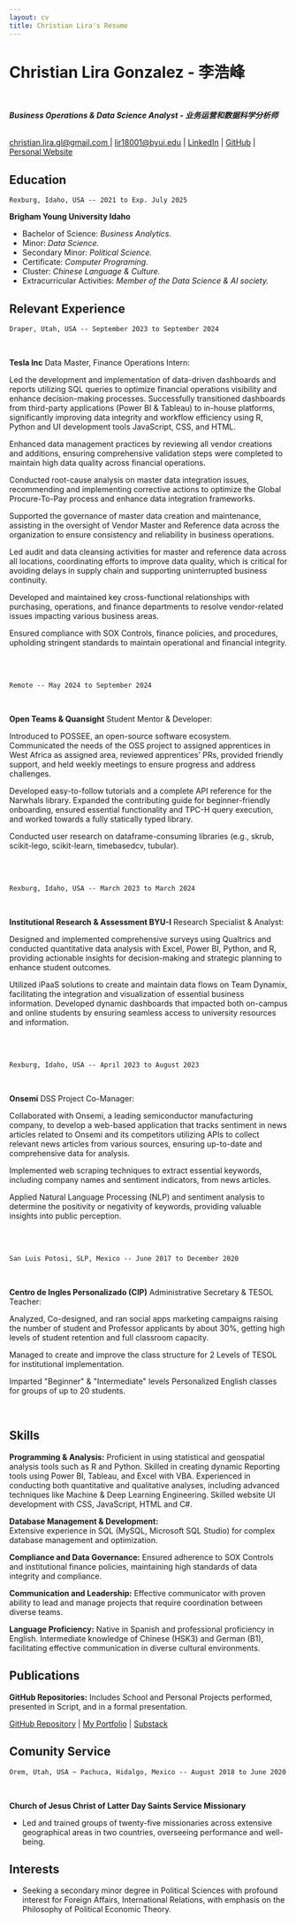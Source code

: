 ```yaml
---
layout: cv
title: Christian Lira's Resume
---
```

# Christian Lira Gonzalez - 李浩峰 
<br/>

***Business Operations & Data Science Analyst - 业务运营和数据科学分析师***

<br/>

<div id="webaddress">
<a href="">christian.lira.gl@gmail.com </a>
| <a href="">lir18001@byui.edu</a>
| <a href="https://www.linkedin.com/in/christianlg/">LinkedIn</a>
| <a href="https://github.com/ChristianLG2">GitHub</a>
| <a href= "https://christianlg2.github.io/ChristianLG/">Personal Website</a>
</div>



## Education

`Rexburg, Idaho, USA -- 2021 to Exp. July 2025`

__Brigham Young University Idaho__
<br/>

* Bachelor of Science: _Business Analytics._
* Minor: _Data Science._
* Secondary Minor: _Political Science._
* Certificate: _Computer Programing._
* Cluster: _Chinese Language & Culture._
* Extracurricular Activities: _Member of the Data Science & AI society._


## Relevant Experience 

`Draper, Utah, USA -- September 2023 to September 2024`

<br>

__Tesla Inc__ 
Data Master, Finance Operations Intern:

Led the development and implementation of data-driven dashboards and reports utilizing SQL queries to optimize financial operations visibility and enhance decision-making processes. Successfully transitioned dashboards from third-party applications (Power BI & Tableau) to in-house platforms, significantly improving data integrity and workflow efficiency using R, Python and UI development tools JavaScript, CSS, and HTML. 

Enhanced data management practices by reviewing all vendor creations and additions, ensuring comprehensive validation steps were completed to maintain high data quality across financial operations. 

Conducted root-cause analysis on master data integration issues, recommending and implementing corrective actions to optimize the Global Procure-To-Pay process and enhance data integration frameworks. 

Supported the governance of master data creation and maintenance, assisting in the oversight of Vendor Master and Reference data across the organization to ensure consistency and reliability in business operations. 

Led audit and data cleansing activities for master and reference data across all locations, coordinating efforts to improve data quality, which is critical for avoiding delays in supply chain and supporting uninterrupted business continuity. 

Developed and maintained key cross-functional relationships with purchasing, operations, and finance departments to resolve vendor-related issues impacting various business areas.
  
Ensured compliance with SOX Controls, finance policies, and procedures, upholding stringent standards to maintain operational and financial 
integrity. 


<br>
<br>

`Remote -- May 2024 to September 2024`

<br>

__Open Teams & Quansight__ 
Student Mentor & Developer:

Introduced to POSSEE, an open-source software ecosystem. Communicated the needs of the OSS project to assigned apprentices in West Africa as assigned area, reviewed apprentices’ PRs, provided friendly support, and held weekly meetings to ensure progress and address challenges. 

Developed easy-to-follow tutorials and a complete API reference for the Narwhals library. Expanded the contributing guide for beginner-friendly onboarding, ensured essential functionality and TPC-H query execution, and worked towards a fully statically typed library. 

Conducted user research on dataframe-consuming libraries (e.g., skrub, scikit-lego, scikit-learn, timebasedcv, tubular).

<br>
<br>

`Rexburg, Idaho, USA -- March 2023 to March 2024`

<br>

__Institutional Research & Assessment BYU-I__ 
Research Specialist & Analyst:

Designed and implemented comprehensive surveys using Qualtrics and conducted quantitative data analysis with Excel, Power BI, Python, and R, providing actionable insights for decision-making and strategic planning to enhance student outcomes. 

Utilized iPaaS solutions to create and maintain data flows on Team Dynamix, facilitating the integration and visualization of essential business information. Developed dynamic dashboards that impacted both on-campus and online students by ensuring seamless access to university resources and information.

<br>
<br>

`Rexburg, Idaho, USA -- April 2023 to August 2023`

<br>

__Onsemi__ DSS Project Co-Manager:

Collaborated with Onsemi, a leading semiconductor manufacturing company, to develop a web-based application that tracks sentiment in news articles related to Onsemi and its competitors utilizing APIs to collect relevant news articles from various sources, ensuring up-to-date and comprehensive data for analysis.

Implemented web scraping techniques to extract essential keywords, including company names and sentiment indicators, from news articles.

Applied Natural Language Processing (NLP) and sentiment analysis to determine the positivity or negativity of keywords, providing valuable insights into public perception.
 
<br>
<br>

`San Luis Potosi, SLP, Mexico -- June 2017 to December 2020`

<br/>

__Centro de Ingles Personalizado (CIP)__ 
Administrative Secretary & TESOL Teacher:

Analyzed, Co-designed, and ran social apps marketing campaigns raising the number of student and Professor applicants by about 30%, getting high levels of student retention and full classroom capacity. 

Managed to create and improve the class structure for 2 Levels of TESOL for institutional implementation.

Imparted "Beginner" & "Intermediate" levels Personalized English classes for groups of up to 20 students.

<br>

## Skills 

 __Programming & Analysis:__
Proficient in using statistical and geospatial 
analysis tools such as R and Python. Skilled in creating dynamic 
Reporting tools using Power BI, Tableau, and Excel with VBA. 
Experienced in conducting both quantitative and qualitative analyses, 
including advanced techniques like Machine & Deep Learning 
Engineering. Skilled website UI development with CSS, JavaScript, HTML 
and C#.

 __Database Management & Development:__  
Extensive experience in SQL 
(MySQL, Microsoft SQL Studio) for complex database management and 
optimization. 

 __Compliance and Data Governance:__ 
Ensured adherence to SOX Controls 
and institutional finance policies, maintaining high standards of data 
integrity and compliance. 

 __Communication and Leadership:__ 
Effective communicator with proven 
ability to lead and manage projects that require coordination between 
diverse teams. 

 __Language Proficiency:__ 
Native in Spanish and professional proficiency in English. Intermediate 
knowledge of Chinese (HSK3) and German (B1), facilitating effective 
communication in diverse cultural environments. 



## Publications

__GitHub Repositories:__
 Includes School and Personal Projects performed, presented in Script, and in a formal presentation.

<div id="webaddress">
<a href="https://github.com/ChristianLG2">GitHub Repository</a>
 | <a href="https://christianlg2.github.io/ChristianLG/MyPortfolio.html">My Portfolio</a>
 | <a href="https://substack.com/@christianlirag">Substack</a>
</div>

## Comunity Service

`Orem, Utah, USA ~ Pachuca, Hidalgo, Mexico -- August 2018 to June 2020`

<br>

__Church of Jesus Christ of Latter Day Saints Service Missionary__

* Led and trained groups of twenty-five missionaries across extensive geographical areas in two countries, overseeing performance and well-being. 

## Interests

+ Seeking a secondary minor degree in Political Sciences with profound interest for Foreign Affairs, International Relations, with emphasis on the Philosophy of Political Economic Theory.




